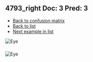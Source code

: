 ## 4793_right Doc: 3 Pred: 3
- [Back to confusion matrix](https://github.com/juliandewit/kaggle_retinopathy/blob/master/matrix.md)
- [Back to list](https://github.com/juliandewit/kaggle_retinopathy/blob/master/lists/33/list.md)
- [Next example in list](https://github.com/juliandewit/kaggle_retinopathy/blob/master/lists/33/49/4967_left.md)

![Eye](https://retinopaty.blob.core.windows.net/size1024/4793_right_3.jpeg)

### 

![Eye]()
